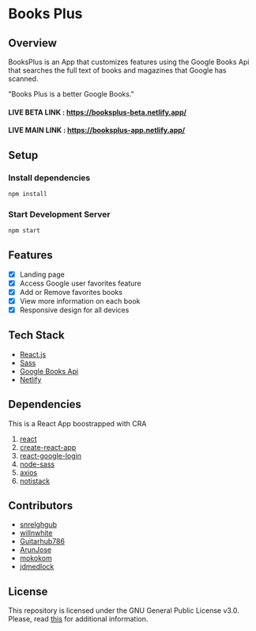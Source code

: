 # Books Plus

## Overview

BooksPlus is an App that customizes features using the Google Books Api that searches the full text of books and magazines that Google has scanned. 

"Books Plus is a better Google Books."

#### LIVE BETA LINK : https://booksplus-beta.netlify.app/
#### LIVE MAIN LINK : https://booksplus-app.netlify.app/

## Setup

### Install dependencies

```bash
npm install
```

### Start Development Server

```bash
npm start
```

## Features
- [X] Landing page
- [X] Access Google user favorites feature
- [X] Add or Remove favorites books 
- [X] View more information on each book
- [X] Responsive design for all devices

## Tech Stack
- [React.js](https://reactjs.org/)
- [Sass](https://sass-lang.com/)
- [Google Books Api](https://developers.google.com/books/docs/overview)
- [Netlify](https://www.netlify.com/)

## Dependencies
This is a React App boostrapped with CRA
1. [react](https://www.npmjs.com/package/react)
2. [create-react-app](https://www.npmjs.com/package/create-react-app)
3. [react-google-login](https://www.npmjs.com/package/react-google-login)
4. [node-sass](https://www.npmjs.com/package/node-sass)
5. [axios](https://www.npmjs.com/search?q=axios)
6. [notistack](https://www.npmjs.com/package/notistack)

## Contributors
- [snrelghgub](https://github.com/snrelghgub)
- [willnwhite](https://github.com/willnwhite)
- [Guitarhub786](https://github.com/Guitarhub786)
- [ArunJose](https://github.com/ArunJose)
- [mokokom](https://github.com/mokokom)
- [jdmedlock](https://github.com/jdmedlock)

## License

This repository is licensed under the GNU General Public License v3.0.
Please, read [this](/LICENSE.md) for additional information.